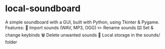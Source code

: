 # local-soundboard
A simple soundboard with a GUI, built with Python, using Tkinter &amp; Pygame. Features:  🎵 Import sounds (WAV, MP3, OGG)  ✏️ Rename sounds  ⌨️ Set &amp; change keybinds  🗑️ Delete unwanted sounds  📂 Local storage in the sounds/ folder
